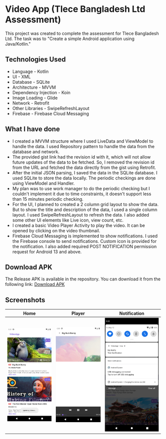 # Video App (Tlece Bangladesh Ltd Assessment) 

This project was created to complete the assessment for Tlece Bangladesh Ltd. The task was to "Create a simple Android application using Java/Kotlin."

## Technologies Used
- Language - Kotlin
- UI - XML
- Database - SQLite
- Architecture - MVVM
- Dependency Injection - Koin
- Image Loading - Glide
- Network - Retrofit
- Other Libraries - SwipeRefreshLayout
- Firebase - Firebase Cloud Messaging


## What I have done
- I created a MVVM structure where I used LiveData and ViewModel to handle the data. I used Repository pattern to handle the data from the database and network.
- The provided gist link had the revision id with it, which will not allow future updates of the data to be fetched. So, I removed the revision id from the URL and fetched the data directly from the gist using Retrofit.
- After the initial JSON parsing, I saved the data in the SQLite database. I used SQLite to store the data locally. The periodic checkings are done using ViewModel and Handler.
- My plan was to use work manager to do the periodic checking but I couldn't implement it due to time constraints, it doesn't support less than 15 minutes periodic checking.
- For the UI, I planned to created a 2 column grid layout to show the data. But to show the title and description of the data, I used a single column layout. I used SwipeRefreshLayout to refresh the data. I also added some other UI elements like Live icon, view count, etc.
- I created a basic Video Player Activity to play the video. It can be opened by clicking on the video thumbnail.
- Firebase Cloud Messaging is implemented to show notifications. I used the Firebase console to send notifications. Custom icon is provided for the notification. I also added required POST NOTIFICATION permission request for Android 13 and above.

## Download APK
The Release APK is available in the repository. You can download it from the following link:
 [Download APK](https://github.com/ahmmedrejowan/VideoApp/raw/master/app/release/app-release.apk)

## Screenshots

|Home|Player|Notification|
|---|---|---|
|  ![Shot1](https://raw.githubusercontent.com/ahmmedrejowan/VideoApp/master/files/shot2.png)  |  ![Shot2](https://raw.githubusercontent.com/ahmmedrejowan/VideoApp/master/files/shot3.png) | ![Shot3](https://raw.githubusercontent.com/ahmmedrejowan/VideoApp/master/files/shot1.png) |
